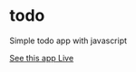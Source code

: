 # todo

Simple todo app with javascript

[See this app Live](https://sudipsharma07.github.io/todo/todo.html)

